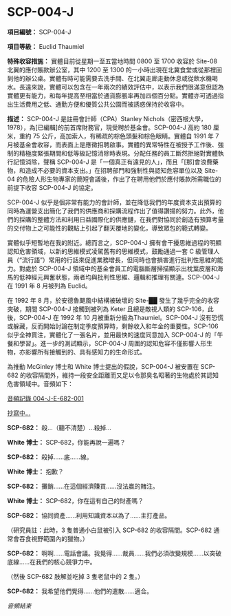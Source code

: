 # SCP-004-J
                        


**項目編號：** SCP-004-J

**項目等級：** Euclid Thaumiel

**特殊收容措施：** 實體目前從星期一至五當地時間 0800 至 1700 收容於 Site-08 北翼的應付賬款辦公室，其中 1200 至 1300 的一小時出現在北冀食堂或從那裡回到他的辦公桌。實體有時可能需要去洗手間、在北翼走廊走動休息或從飲水機喝水。長遠來說，實體可以包含在一年兩次的績效評估中，以表示我們很滿意但認為實體更有能力，和每年提高至相當於通貨膨脹率再加四個百分點。實體亦可透過指出生活費用之低、通勤方便和優質公共公園而被誘惑保持於收容中。

**描述：** SCP-004-J 是註冊會計師（CPA）Stanley Nichols（密西根大學，1978），為[已編輯]的前首席財務官，現受聘於基金會。SCP-004-J 高約 180 厘米，重約 75 公斤，高加索人，有稀疏的棕色頭髮和棕色眼睛。實體自 1991 年 7 月被基金會收容，而表面上是應徵招聘啟事。實體的異常特性在被授予工作後、強制的精極度緊張期間和低等級記憶消除時表現。分配任務的員工斷然拒絕對實體執行記憶消除，聲稱 SCP-004-J 是「一個真正有遠見的人」，而且「[那]會浪費藥物，和造成不必要的資本支出。」在招聘部門和強制性與認知危容單位以及 Site-04 的危險人形生物專家的簡短會議後，作出了在聘用他們於應付賬款所需職位的前提下收容 SCP-004-J 的協定。

SCP-004-J 似乎是個非常有能力的會計師，並在降低我們的年度資本支出預算的同時為運營支出簡化了我們的供應商和採購流程作出了值得讚揚的努力。此外，他們的採購的整體方法和利用日益國際化的供應鏈，在我們對協同於創造有預算考量的交付物上之可能性的觀點上引起了翻天覆地的變化，導致眾包的範式轉變。

實體似乎短暫地在我的附近。總而言之，SCP-004-J 擁有會干擾思維過程的明顯認知危害領域，以新的思維模式凌駕舊有的思維模式，鼓勵通過一套 C 級管理人員（“流行語”）常用的行話來促進業務增長，但同時也會損害進行批判性思維的能力。對處於 SCP-004-J 領域中的基金會員工的電腦斷層掃描顯示出枕葉皮層和海馬的低神經元興奮狀態，兩者均與批判性思維、邏輯和推理有關連。SCP-004-J 在 1991 年 8 月被列為 Euclid。

在 1992 年 8 月，於安德魯颶風中結構被破壞的 Site-██ 發生了幾乎完全的收容突破，期間 SCP-004-J 接觸到被列為 Keter 且總是敵視人類的 SCP-106，此後，SCP-004-J 在 1992 年 10 月被重新分級為Thaumiel。SCP-004-J 沒有恐慌或躲藏，反而開始討論在制定季度預算時，剩餘收入和年金的重要性。SCP-106 似乎全神貫注，實體化了一張名片，並用最快的速度同意加入 SCP-004-J 的「午餐和學習」。進一步的測試顯示，SCP-004-J 周圍的認知危容不僅影響人形生物，亦影響所有接觸到的、具有感知力的生命形式。

為推動 McGinley 博士和 White 博士提出的假說，SCP-004-J 被安置在 SCP-682 的收容隔間外，維持一段安全距離而又足以令那臭名昭著的生物處於其認知危害領域中。音頻如下：


<a shape='rect' class='collapsible-block-link' href='javascript:;'>&#38899;&#38971;&#35352;&#37636;&#160;004-J-E-682-001</a>

<a shape='rect' class='collapsible-block-link' href='javascript:;'>&#25220;&#23531;&#20013;&#8230;</a>

**SCP-682：** 殺…（聽不清楚）…殺掉…

**White 博士：** SCP-682，你能再說一遍嗎？

**SCP-682：** 殺掉……底……線。

**White 博士：** 抱歉？

**SCP-682：** 攤銷……在這個經濟賺買……沒法贏的賭注。

**White 博士：** SCP-682，你在這有自己的財產嗎？

**SCP-682：** 協同資產……利用知識資本以為了……主打產品。

（研究員註：此時，3 隻普通小白鼠被引入 SCP-682 的收容隔間。SCP-682 通常會吞食視野範圍內的獵物。）

**SCP-682：** 啊啊……電話會議。我覺得……裁員……我們必須改變規模……以突破底線……在我們的核心競爭力中。

（然後 SCP-682 肢解並吃掉 3 隻老鼠中的 2 隻。）

**SCP-682：** 我希望他們覺得……他們的遣散……適合。

*音頻結束* 






                    